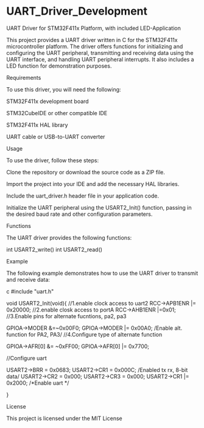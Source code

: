 # UART_Driver_Development

UART Driver for STM32F411x Platform, with included LED-Application

This project provides a UART driver written in C for the STM32F411x microcontroller platform. The driver offers functions for initializing and configuring the UART peripheral, transmitting and receiving data using the UART interface, and handling UART peripheral interrupts. It also includes a LED function for demonstration purposes.



Requirements

To use this driver, you will need the following:

STM32F411x development board

STM32CubeIDE or other compatible IDE

STM32F411x HAL library

UART cable or USB-to-UART converter



Usage

To use the driver, follow these steps:

Clone the repository or download the source code as a ZIP file.

Import the project into your IDE and add the necessary HAL libraries.

Include the uart_driver.h header file in your application code.

Initialize the UART peripheral using the USART2_Init() function, passing in the desired baud rate and other configuration parameters.



Functions

The UART driver provides the following functions:

int USART2_write()
int USART2_read()



Example

The following example demonstrates how to use the UART driver to transmit and receive data:

c #include "uart.h"

void USART2_Init(void){ //1.enable clock access to uart2 RCC->APB1ENR |= 0x20000; //2.enable closk access to portA RCC->AHB1ENR |=0x01; //3.Enable pins for alternate fucntions, pa2, pa3

GPIOA->MODER &=~0x00F0; GPIOA->MODER |= 0x00A0; /Enable alt. function for PA2, PA3/ //4.Configure type of alternate function

GPIOA->AFR[0] &= ~0xFF00; GPIOA->AFR[0] |= 0x7700;

//Configure uart

USART2->BRR = 0x0683; USART2->CR1 = 0x000C; /Enabled tx rx, 8-bit data/ USART2->CR2 = 0x000; USART2->CR3 = 0x000; USART2->CR1 |= 0x2000; /*Enable uart */

}

License

This project is licensed under the MIT License
